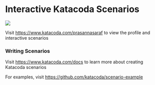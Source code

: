 # Interactive Katacoda Scenarios

[![](http://shields.katacoda.com/katacoda/prasannasaraf/count.svg)](https://www.katacoda.com/prasannasaraf "Get your profile on Katacoda.com")

Visit https://www.katacoda.com/prasannasaraf to view the profile and interactive scenarios

### Writing Scenarios
Visit https://www.katacoda.com/docs to learn more about creating Katacoda scenarios

For examples, visit https://github.com/katacoda/scenario-example
